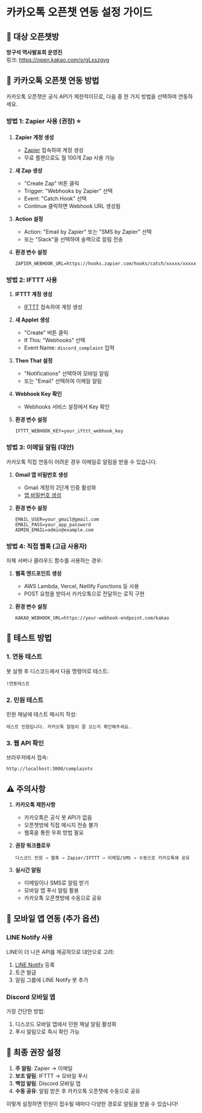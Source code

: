 # 카카오톡 오픈챗 연동 설정 가이드

## 🎯 대상 오픈챗방
**방구석 역사발표회 운영진**  
링크: https://open.kakao.com/o/gLsszgvg

## 📱 카카오톡 오픈챗 연동 방법

카카오톡 오픈챗은 공식 API가 제한적이므로, 다음 중 한 가지 방법을 선택하여 연동하세요.

### 방법 1: Zapier 사용 (권장) ⭐

1. **Zapier 계정 생성**
   - [Zapier](https://zapier.com/) 접속하여 계정 생성
   - 무료 플랜으로도 월 100개 Zap 사용 가능

2. **새 Zap 생성**
   - "Create Zap" 버튼 클릭
   - Trigger: "Webhooks by Zapier" 선택
   - Event: "Catch Hook" 선택
   - Continue 클릭하면 Webhook URL 생성됨

3. **Action 설정**
   - Action: "Email by Zapier" 또는 "SMS by Zapier" 선택
   - 또는 "Slack"을 선택하여 슬랙으로 알림 전송

4. **환경 변수 설정**
   ```env
   ZAPIER_WEBHOOK_URL=https://hooks.zapier.com/hooks/catch/xxxxx/xxxxx/
   ```

### 방법 2: IFTTT 사용

1. **IFTTT 계정 생성**
   - [IFTTT](https://ifttt.com/) 접속하여 계정 생성

2. **새 Applet 생성**
   - "Create" 버튼 클릭
   - If This: "Webhooks" 선택
   - Event Name: `discord_complaint` 입력

3. **Then That 설정**
   - "Notifications" 선택하여 모바일 알림
   - 또는 "Email" 선택하여 이메일 알림

4. **Webhook Key 확인**
   - Webhooks 서비스 설정에서 Key 확인

5. **환경 변수 설정**
   ```env
   IFTTT_WEBHOOK_KEY=your_ifttt_webhook_key
   ```

### 방법 3: 이메일 알림 (대안)

카카오톡 직접 연동이 어려운 경우 이메일로 알림을 받을 수 있습니다.

1. **Gmail 앱 비밀번호 생성**
   - Gmail 계정의 2단계 인증 활성화
   - [앱 비밀번호 생성](https://support.google.com/accounts/answer/185833)

2. **환경 변수 설정**
   ```env
   EMAIL_USER=your_gmail@gmail.com
   EMAIL_PASS=your_app_password
   ADMIN_EMAIL=admin@example.com
   ```

### 방법 4: 직접 웹훅 (고급 사용자)

자체 서버나 클라우드 함수를 사용하는 경우:

1. **웹훅 엔드포인트 생성**
   - AWS Lambda, Vercel, Netlify Functions 등 사용
   - POST 요청을 받아서 카카오톡으로 전달하는 로직 구현

2. **환경 변수 설정**
   ```env
   KAKAO_WEBHOOK_URL=https://your-webhook-endpoint.com/kakao
   ```

## 🔧 테스트 방법

### 1. 연동 테스트
봇 실행 후 디스코드에서 다음 명령어로 테스트:
```
!연동테스트
```

### 2. 민원 테스트
민원 채널에 테스트 메시지 작성:
```
테스트 민원입니다. 카카오톡 알림이 잘 오는지 확인해주세요.
```

### 3. 웹 API 확인
브라우저에서 접속:
```
http://localhost:3000/complaints
```

## ⚠️ 주의사항

1. **카카오톡 제한사항**
   - 카카오톡은 공식 봇 API가 없음
   - 오픈챗방에 직접 메시지 전송 불가
   - 웹훅을 통한 우회 방법 필요

2. **권장 워크플로우**
   ```
   디스코드 민원 → 웹훅 → Zapier/IFTTT → 이메일/SMS → 수동으로 카카오톡에 공유
   ```

3. **실시간 알림**
   - 이메일이나 SMS로 알림 받기
   - 모바일 앱 푸시 알림 활용
   - 카카오톡 오픈챗방에 수동으로 공유

## 📱 모바일 앱 연동 (추가 옵션)

### LINE Notify 사용
LINE이 더 나은 API를 제공하므로 대안으로 고려:

1. [LINE Notify](https://notify-bot.line.me/) 등록
2. 토큰 발급
3. 알림 그룹에 LINE Notify 봇 추가

### Discord 모바일 앱
가장 간단한 방법:
1. 디스코드 모바일 앱에서 민원 채널 알림 활성화
2. 푸시 알림으로 즉시 확인 가능

## 🎯 최종 권장 설정

1. **주 알림**: Zapier → 이메일
2. **보조 알림**: IFTTT → 모바일 푸시
3. **백업 알림**: Discord 모바일 앱
4. **수동 공유**: 알림 받은 후 카카오톡 오픈챗에 수동으로 공유

이렇게 설정하면 민원이 접수될 때마다 다양한 경로로 알림을 받을 수 있습니다! 
